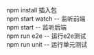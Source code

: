 npm install  插入包 <br />
npm start  watch  -- 监听前端 <br />
npm start  -- 监听后端 <br />
npm run e2e -- 运行e2e测试 <br />
npm run unit  -- 运行单元测试 <br />
